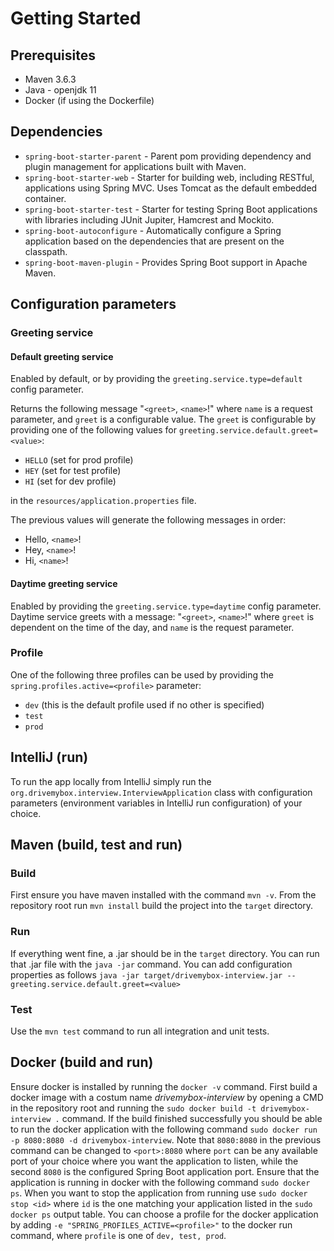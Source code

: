 # Getting Started

## Prerequisites

* Maven 3.6.3
* Java - openjdk 11
* Docker (if using the Dockerfile)

## Dependencies

* `spring-boot-starter-parent` - Parent pom providing dependency and plugin management for applications built with
  Maven.
* `spring-boot-starter-web` - Starter for building web, including RESTful, applications using Spring MVC. Uses Tomcat as
  the default embedded container.
* `spring-boot-starter-test` - Starter for testing Spring Boot applications with libraries including JUnit Jupiter,
  Hamcrest and Mockito.
* `spring-boot-autoconfigure` - Automatically configure a Spring application based on the dependencies that are present
  on the classpath.
* `spring-boot-maven-plugin` - Provides Spring Boot support in Apache Maven.

## Configuration parameters

### Greeting service

#### Default greeting service

Enabled by default, or by providing the `greeting.service.type=default` config parameter.

Returns the following message "`<greet>`, `<name>`!" where `name` is a request parameter, and `greet` is a configurable
value. The `greet` is configurable by providing one of the following values
for `greeting.service.default.greet=<value>`:

* `HELLO` (set for prod profile)
* `HEY` (set for test profile)
* `HI` (set for dev profile)

in the `resources/application.properties` file.

The previous values will generate the following messages in order:

* Hello, `<name>`!
* Hey,  `<name>`!
* Hi,  `<name>`!

#### Daytime greeting service

Enabled by providing the `greeting.service.type=daytime` config parameter. Daytime service greets with a
message: "`<greet>`, `<name>`!"
where `greet` is dependent on the time of the day, and `name` is the request parameter.

### Profile

One of the following three profiles can be used by providing the `spring.profiles.active=<profile>` parameter:

* `dev` (this is the default profile used if no other is specified)
* `test`
* `prod`

## IntelliJ (run)

To run the app locally from IntelliJ simply run the `org.drivemybox.interview.InterviewApplication` class with
configuration parameters (environment variables in IntelliJ run configuration) of your choice.

## Maven (build, test and run)

### Build

First ensure you have maven installed with the command `mvn -v`. From the repository root run `mvn install` build the
project into the `target` directory.

### Run

If everything went fine, a .jar should be in the `target` directory. You can run that .jar file with the `java -jar`
command. You can add configuration properties as follows `java -jar target/drivemybox-interview.jar --greeting.service.default.greet=<value>`

### Test

Use the `mvn test` command to run all integration and unit tests.

## Docker (build and run)

Ensure docker is installed by running the
`docker -v` command. First build a docker image with a costum name _drivemybox-interview_ by opening a CMD in the
repository root and running the `sudo docker build -t drivemybox-interview .` command. If the build finished
successfully you should be able to run the docker application with the following command
`sudo docker run -p 8080:8080 -d drivemybox-interview`. Note that `8080:8080` in the previous command can be changed
to `<port>:8080` where `port` can be any available port of your choice where you want the application to listen, while
the second `8080` is the configured Spring Boot application port. Ensure that the application is running in docker with
the following command `sudo docker ps`. When you want to stop the application from running use `sudo docker stop <id>`
where `id` is the one matching your application listed in the `sudo docker ps`
output table. You can choose a profile for the docker application by adding `-e "SPRING_PROFILES_ACTIVE=<profile>"`
to the docker run command, where `profile` is one of `dev, test, prod`.